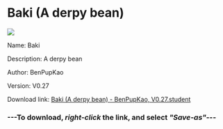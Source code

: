 # Baki (A derpy bean)

<img src = "https://raw.githubusercontent.com/Arbiter1223/Koukou-Gurashi-Custom-Students/master/Students/Files/Baki%20(A%20derpy%20bean).png">

Name: Baki

Description: A derpy bean

Author: BenPupKao

Version: V0.27

Download link: <a href="https://raw.githubusercontent.com/Arbiter1223/Koukou-Gurashi-Custom-Students/master/Students/Files/Baki%20(A%20derpy%20bean)%20-%20BenPupKao%2C%20V0.27.student">Baki (A derpy bean) - BenPupKao, V0.27.student</a>

### ---**To download, _right-click_ the link, and select _"Save-as"_**---

